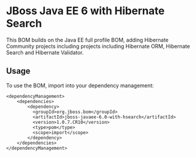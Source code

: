 JBoss Java EE 6 with Hibernate Search
=====================================

This BOM builds on the Java EE full profile BOM, adding Hibernate Community projects including projects including Hibernate ORM, Hibernate Search and Hibernate Validator.

Usage
-----

To use the BOM, import into your dependency management:

    <dependencyManagement>
        <dependencies>
            <dependency>
              <groupId>org.jboss.bom</groupId>
              <artifactId>jboss-javaee-6.0-with-hsearch</artifactId>
              <version>1.0.7.CR10</version>
              <type>pom</type>
              <scope>import</scope>
            </dependency>
        </dependencies>
    </dependencyManagement> 

